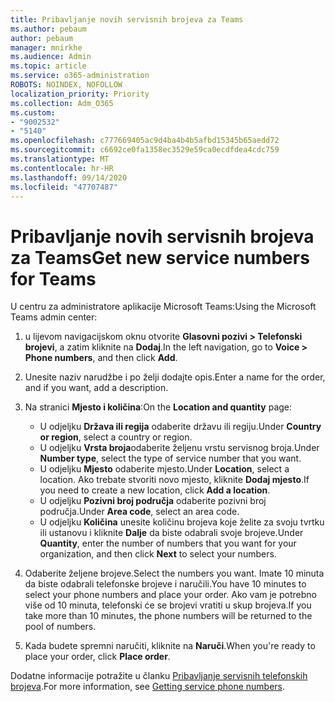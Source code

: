 ```yaml
---
title: Pribavljanje novih servisnih brojeva za Teams
ms.author: pebaum
author: pebaum
manager: mnirkhe
ms.audience: Admin
ms.topic: article
ms.service: o365-administration
ROBOTS: NOINDEX, NOFOLLOW
localization_priority: Priority
ms.collection: Adm_O365
ms.custom:
- "9002532"
- "5140"
ms.openlocfilehash: c777669405ac9d4ba4b4b5afbd15345b65aedd72
ms.sourcegitcommit: c6692ce0fa1358ec3529e59ca0ecdfdea4cdc759
ms.translationtype: MT
ms.contentlocale: hr-HR
ms.lasthandoff: 09/14/2020
ms.locfileid: "47707487"
---
```

# <a name="get-new-service-numbers-for-teams"></a><span data-ttu-id="918a8-102">Pribavljanje novih servisnih brojeva za Teams</span><span class="sxs-lookup"><span data-stu-id="918a8-102">Get new service numbers for Teams</span></span>

<span data-ttu-id="918a8-103">U centru za administratore aplikacije Microsoft Teams:</span><span class="sxs-lookup"><span data-stu-id="918a8-103">Using the Microsoft Teams admin center:</span></span>

1. <span data-ttu-id="918a8-104">u lijevom navigacijskom oknu otvorite **Glasovni pozivi > Telefonski brojevi**, a zatim kliknite na **Dodaj**.</span><span class="sxs-lookup"><span data-stu-id="918a8-104">In the left navigation, go to **Voice > Phone numbers**, and then click **Add**.</span></span>
2. <span data-ttu-id="918a8-105">Unesite naziv narudžbe i po želji dodajte opis.</span><span class="sxs-lookup"><span data-stu-id="918a8-105">Enter a name for the order, and if you want, add a description.</span></span>
3. <span data-ttu-id="918a8-106">Na stranici **Mjesto i količina**:</span><span class="sxs-lookup"><span data-stu-id="918a8-106">On the **Location and quantity** page:</span></span>

    - <span data-ttu-id="918a8-107">U odjeljku **Država ili regija** odaberite državu ili regiju.</span><span class="sxs-lookup"><span data-stu-id="918a8-107">Under **Country or region**, select a country or region.</span></span>
    - <span data-ttu-id="918a8-108">U odjeljku **Vrsta broja**odaberite željenu vrstu servisnog broja.</span><span class="sxs-lookup"><span data-stu-id="918a8-108">Under **Number type**, select the type of service number that you want.</span></span>
    - <span data-ttu-id="918a8-109">U odjeljku **Mjesto** odaberite mjesto.</span><span class="sxs-lookup"><span data-stu-id="918a8-109">Under **Location**, select a location.</span></span> <span data-ttu-id="918a8-110">Ako trebate stvoriti novo mjesto, kliknite **Dodaj mjesto**.</span><span class="sxs-lookup"><span data-stu-id="918a8-110">If you need to create a new location, click **Add a location**.</span></span>
    - <span data-ttu-id="918a8-111">U odjeljku **Pozivni broj područja** odaberite pozivni broj područja.</span><span class="sxs-lookup"><span data-stu-id="918a8-111">Under **Area code**, select an area code.</span></span>
    - <span data-ttu-id="918a8-112">U odjeljku **Količina** unesite količinu brojeva koje želite za svoju tvrtku ili ustanovu i kliknite **Dalje** da biste odabrali svoje brojeve.</span><span class="sxs-lookup"><span data-stu-id="918a8-112">Under **Quantity**, enter the number of numbers that you want for your organization, and then click **Next** to select your numbers.</span></span>
    
4. <span data-ttu-id="918a8-113">Odaberite željene brojeve.</span><span class="sxs-lookup"><span data-stu-id="918a8-113">Select the numbers you want.</span></span> <span data-ttu-id="918a8-114">Imate 10 minuta da biste odabrali telefonske brojeve i naručili.</span><span class="sxs-lookup"><span data-stu-id="918a8-114">You have 10 minutes to select your phone numbers and place your order.</span></span> <span data-ttu-id="918a8-115">Ako vam je potrebno više od 10 minuta, telefonski će se brojevi vratiti u skup brojeva.</span><span class="sxs-lookup"><span data-stu-id="918a8-115">If you take more than 10 minutes, the phone numbers will be returned to the pool of numbers.</span></span>
5. <span data-ttu-id="918a8-116">Kada budete spremni naručiti, kliknite na **Naruči**.</span><span class="sxs-lookup"><span data-stu-id="918a8-116">When you're ready to place your order, click **Place order**.</span></span>

<span data-ttu-id="918a8-117">Dodatne informacije potražite u članku [Pribavljanje servisnih telefonskih brojeva](https://docs.microsoft.com/microsoftteams/getting-service-phone-numbers).</span><span class="sxs-lookup"><span data-stu-id="918a8-117">For more information, see [Getting service phone numbers](https://docs.microsoft.com/microsoftteams/getting-service-phone-numbers).</span></span>
